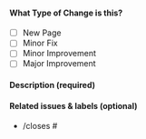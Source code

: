 <!-- Thank you for opening a PR! We really appreciate you taking the time to help out 🙌 -->

#### What Type of Change is this?

- [ ] New Page
- [ ] Minor Fix
- [ ] Minor Improvement
- [ ] Major Improvement

#### Description (required)

<!-- Please describe the change you are proposing, and why -->

#### Related issues & labels (optional)

- /closes # <!-- Add an issue number  -->


<!-- #### First-time contributor to Zerops Docs? -->

<!-- Join our Discord Server  -->
<!-- https://discord.gg/xxzmJSDKPT -->
